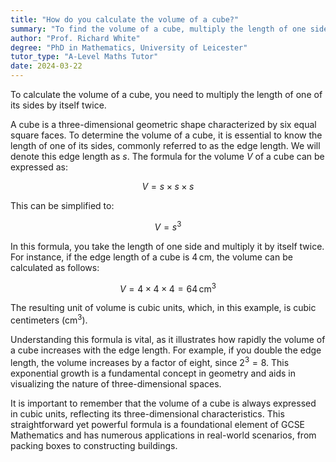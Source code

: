 ```yaml
---
title: "How do you calculate the volume of a cube?"
summary: "To find the volume of a cube, multiply the length of one side by itself two times."
author: "Prof. Richard White"
degree: "PhD in Mathematics, University of Leicester"
tutor_type: "A-Level Maths Tutor"
date: 2024-03-22
---
```


To calculate the volume of a cube, you need to multiply the length of one of its sides by itself twice.

A cube is a three-dimensional geometric shape characterized by six equal square faces. To determine the volume of a cube, it is essential to know the length of one of its sides, commonly referred to as the edge length. We will denote this edge length as $s$. The formula for the volume $V$ of a cube can be expressed as:

$$
V = s \times s \times s
$$

This can be simplified to:

$$
V = s^3
$$

In this formula, you take the length of one side and multiply it by itself twice. For instance, if the edge length of a cube is $4 \, \text{cm}$, the volume can be calculated as follows:

$$
V = 4 \times 4 \times 4 = 64 \, \text{cm}^3
$$

The resulting unit of volume is cubic units, which, in this example, is cubic centimeters ($\text{cm}^{3}$).

Understanding this formula is vital, as it illustrates how rapidly the volume of a cube increases with the edge length. For example, if you double the edge length, the volume increases by a factor of eight, since $2^3 = 8$. This exponential growth is a fundamental concept in geometry and aids in visualizing the nature of three-dimensional spaces.

It is important to remember that the volume of a cube is always expressed in cubic units, reflecting its three-dimensional characteristics. This straightforward yet powerful formula is a foundational element of GCSE Mathematics and has numerous applications in real-world scenarios, from packing boxes to constructing buildings.
    